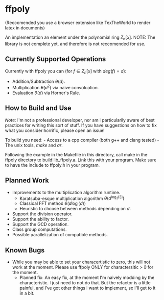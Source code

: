 # ffpoly

(Reccomended you use a browser extension like TexTheWorld to render latex in
documents)

An implementation an element under the polynomial ring $Z_n[x]$. NOTE: The
library is not complete yet, and therefore is not reccomended for use. 

## Currently Supported Operations

Currently with ffpoly you can (for $f \in Z_n[x]$ with $deg(f) = d$):

- Addition/Subtraction $\theta(d)$.
- Multiplication $\theta(d^2)$ via naive convoluation. 
- Evaluation $\theta(d)$ via Horner's Rule.

## How to Build and Use

_Note:_ I'm not a professional developer, nor am I particularily aware of best
practices for writing this sort of stuff. If you have suggestions on how to fix
what you consider horrific, please open an issue!

To build you need:
	- Access to a cpp compiler (both g++ and clang tested)
	- The unix tools, _make_ and _ar_.

Following the example in the Makefile in this directory, call make in the ffpoly
directory to build lib_ffpoly.a. Link this with your program. Make sure to have
the include to ffpoly.h in your program.

## Planned Work

- Improvements to the multiplication algorithm runtime.
	- Karatsuba-esque multiplication algorithm $\theta(d^{\log_2(3)})$
	- Classical FFT method $\theta(d \log(d))$
	- Heuristic to choose between methods depending on $d$.
- Support the division operator.
- Support the ability to factor.
- Support the GCD operation.
- Class group computations.
- Possible parallelization of compatible methods.

## Known Bugs

- While you may be able to set your characertistic to zero, this will not work
  at the moment. Please use ffpoly ONLY for charactersitic > 0 for the moment.
  - Planned fix: An easy fix, at the moment I'm naively modding by the
	characteristic. I just need to not do that. But the refactor is a little
	painful, and I've got other things I want to implement, so i'll get to it in
	a bit.
